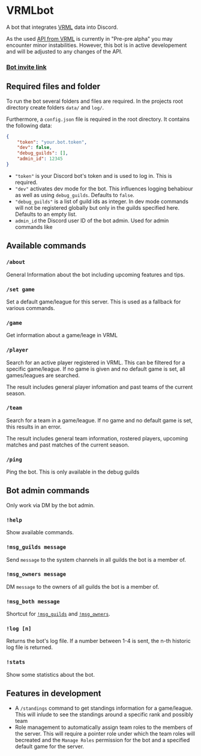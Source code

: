 # VRMLbot

A bot that integrates [VRML](https://vrmasterleague.com/ "VR Master League") data into Discord.

As the used [API from VRML](https://api.vrmasterleague.com/ "VRML API") is currently in "Pre-pre alpha" you may encounter minor instabilities. However, this bot is in active developement and will be adjusted to any changes of the API.

### [Bot invite link](https://discord.com/api/oauth2/authorize?client_id=940586777469657138&permissions=532844903504&scope=applications.commands%20bot)

## Required files and folder

To run the bot several folders and files are required. In the projects root directory create folders `data/` and `log/`.

Furthermore, a `config.json` file is required in the root directory. It contains the following data:

```json
{
    "token": "your.bot.token",
    "dev": false,
    "debug_guilds": [],
    "admin_id": 12345
}
```

- `"token"` is your Discord bot's token and is used to log in. This is required.
- `"dev"` activates dev mode for the bot. This influences logging behabiour as well as using `debug_guilds`. Defaults to `false`.
- `"debug_guilds"` is a list of guild ids as integer. In dev mode commands will not be registered globally but only in the guilds specified here. Defaults to an empty list.
- `admin_id` the Discord user ID of the bot admin. Used for admin commands like

## Available commands

### `/about`

General Information about the bot including upcoming features and tips.

### `/set game`

Set a default game/league for this server. This is used as a fallback for various commands.

### `/game`

Get information about a game/leage in VRML

### `/player`

Search for an active player registered in VRML. This can be filtered for a specific game/league. If no game is given and no default game is set, all games/leagues are searched.

The result includes general player infomation and past teams of the current season.

### `/team`

Search for a team in a game/league. If no game and no default game is set, this results in an error.

The result includes general team information, rostered players, upcoming matches and past matches of the current season.

### `/ping`

Ping the bot. This is only available in the debug guilds

## Bot admin commands

Only work via DM by the bot admin.

### `!help`

Show available commands.

### `!msg_guilds message`

Send `message` to the system channels in all guilds the bot is a member of.

### `!msg_owners message`

DM `message` to the owners of all guilds the bot is a member of.

### `!msg_both message`

Shortcut for [`!msg_guilds`](#msgguilds-message) and [`!msg_owners`](#msgowners-message).

### `!log [n]`

Returns the bot's log file. If a number between 1-4 is sent, the n-th historic log file is returned.

### `!stats`

Show some statistics about the bot.

## Features in development

- A `/standings` command to get standings information for a game/league. This will inlude to see the standings around a specific rank and possibly team
- Role management to automatically assign team roles to the members of the server. This will require a pointer role under which the team roles will becreated and the `Manage Roles` permission for the bot and a specified default game for the server.
